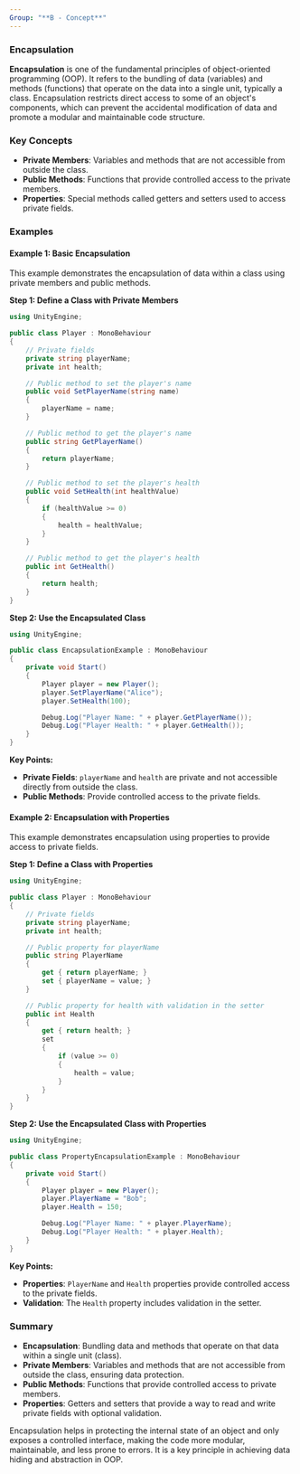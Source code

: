 ```yaml
---
Group: "**B - Concept**"
---
```



### Encapsulation

**Encapsulation** is one of the fundamental principles of object-oriented programming (OOP). It refers to the bundling of data (variables) and methods (functions) that operate on the data into a single unit, typically a class. Encapsulation restricts direct access to some of an object's components, which can prevent the accidental modification of data and promote a modular and maintainable code structure.

### Key Concepts

- **Private Members**: Variables and methods that are not accessible from outside the class.
- **Public Methods**: Functions that provide controlled access to the private members.
- **Properties**: Special methods called getters and setters used to access private fields.

### Examples

#### Example 1: Basic Encapsulation

This example demonstrates the encapsulation of data within a class using private members and public methods.

**Step 1: Define a Class with Private Members**

```csharp
using UnityEngine;

public class Player : MonoBehaviour
{
    // Private fields
    private string playerName;
    private int health;

    // Public method to set the player's name
    public void SetPlayerName(string name)
    {
        playerName = name;
    }

    // Public method to get the player's name
    public string GetPlayerName()
    {
        return playerName;
    }

    // Public method to set the player's health
    public void SetHealth(int healthValue)
    {
        if (healthValue >= 0)
        {
            health = healthValue;
        }
    }

    // Public method to get the player's health
    public int GetHealth()
    {
        return health;
    }
}
```

**Step 2: Use the Encapsulated Class**

```csharp
using UnityEngine;

public class EncapsulationExample : MonoBehaviour
{
    private void Start()
    {
        Player player = new Player();
        player.SetPlayerName("Alice");
        player.SetHealth(100);

        Debug.Log("Player Name: " + player.GetPlayerName());
        Debug.Log("Player Health: " + player.GetHealth());
    }
}
```

**Key Points:**
- **Private Fields**: `playerName` and `health` are private and not accessible directly from outside the class.
- **Public Methods**: Provide controlled access to the private fields.

#### Example 2: Encapsulation with Properties

This example demonstrates encapsulation using properties to provide access to private fields.

**Step 1: Define a Class with Properties**

```csharp
using UnityEngine;

public class Player : MonoBehaviour
{
    // Private fields
    private string playerName;
    private int health;

    // Public property for playerName
    public string PlayerName
    {
        get { return playerName; }
        set { playerName = value; }
    }

    // Public property for health with validation in the setter
    public int Health
    {
        get { return health; }
        set
        {
            if (value >= 0)
            {
                health = value;
            }
        }
    }
}
```

**Step 2: Use the Encapsulated Class with Properties**

```csharp
using UnityEngine;

public class PropertyEncapsulationExample : MonoBehaviour
{
    private void Start()
    {
        Player player = new Player();
        player.PlayerName = "Bob";
        player.Health = 150;

        Debug.Log("Player Name: " + player.PlayerName);
        Debug.Log("Player Health: " + player.Health);
    }
}
```

**Key Points:**
- **Properties**: `PlayerName` and `Health` properties provide controlled access to the private fields.
- **Validation**: The `Health` property includes validation in the setter.

### Summary

- **Encapsulation**: Bundling data and methods that operate on that data within a single unit (class).
- **Private Members**: Variables and methods that are not accessible from outside the class, ensuring data protection.
- **Public Methods**: Functions that provide controlled access to private members.
- **Properties**: Getters and setters that provide a way to read and write private fields with optional validation.

Encapsulation helps in protecting the internal state of an object and only exposes a controlled interface, making the code more modular, maintainable, and less prone to errors. It is a key principle in achieving data hiding and abstraction in OOP.